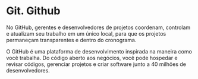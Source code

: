# Git. Github

No GitHub, gerentes e desenvolvedores de projetos coordenam, controlam e atualizam seu trabalho em um único local, para que os projetos permaneçam transparentes e dentro do cronograma.

O GitHub é uma plataforma de desenvolvimento inspirada na maneira como você trabalha. Do código aberto aos negócios, você pode hospedar e revisar códigos, gerenciar projetos e criar software junto a 40 milhões de desenvolvedores.
